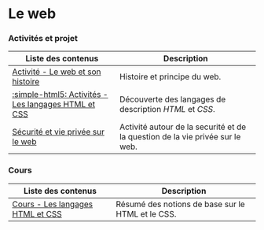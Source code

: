 # Le web

### Activités et projet

| Liste des contenus                              | Description                         |
| ----------------------------------------------- | ----------------------------------- |
| [Activité - Le web et son histoire](histoire.md) | Histoire et principe du web. |
| [:simple-html5: Activités - Les langages HTML et CSS](decouverte_web.md) | Découverte des langages de description *HTML* et *CSS*. |
| [Sécurité et vie privée sur le web](securite.md) | Activité autour de la securité et de la question de la vie privée sur le web. |

### Cours

| Liste des contenus                              | Description                         |
| ----------------------------------------------- | ----------------------------------- |
| [Cours - Les langages HTML et CSS](cours_html_css.md) | Résumé des notions de base sur le HTML et le CSS. |